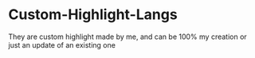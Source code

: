 # Custom-Highlight-Langs
They are custom highlight made by me, and can be 100% my creation or just an update of an existing one
